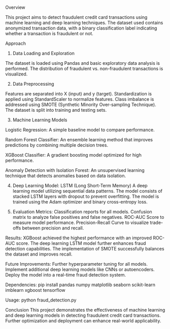 Overview

This project aims to detect fraudulent credit card transactions using machine learning and deep learning techniques. The dataset used contains anonymized transaction data, with a binary classification label indicating whether a transaction is fraudulent or not.

Approach

1. Data Loading and Exploration

The dataset is loaded using Pandas and basic exploratory data analysis is performed.
The distribution of fraudulent vs. non-fraudulent transactions is visualized.

2. Data Preprocessing

Features are separated into X (input) and y (target).
Standardization is applied using StandardScaler to normalize features.
Class imbalance is addressed using SMOTE (Synthetic Minority Over-sampling Technique).
The dataset is split into training and testing sets.

3. Machine Learning Models

Logistic Regression:
A simple baseline model to compare performance.

Random Forest Classifier:
An ensemble learning method that improves predictions by combining multiple decision trees.

XGBoost Classifier:
A gradient boosting model optimized for high performance.

Anomaly Detection with Isolation Forest:
An unsupervised learning technique that detects anomalies based on data isolation.

4. Deep Learning Model:
LSTM (Long Short-Term Memory)
A deep learning model utilizing sequential data patterns.
The model consists of stacked LSTM layers with dropout to prevent overfitting.
The model is trained using the Adam optimizer and binary cross-entropy loss.

5. Evaluation Metrics:
Classification reports for all models.
Confusion matrix to analyze false positives and false negatives.
ROC-AUC Score to measure model performance.
Precision-Recall Curve to visualize trade-offs between precision and recall.

Results:
XGBoost achieved the highest performance with an improved ROC-AUC score.
The deep learning LSTM model further enhances fraud detection capabilities.
The implementation of SMOTE successfully balances the dataset and improves recall.

Future Improvements:
Further hyperparameter tuning for all models.
Implement additional deep learning models like CNNs or autoencoders.
Deploy the model into a real-time fraud detection system.

Dependencies:
pip install pandas numpy matplotlib seaborn scikit-learn imblearn xgboost tensorflow

Usage:
python fraud_detection.py

Conclusion
This project demonstrates the effectiveness of machine learning and deep learning models in detecting fraudulent credit card transactions. Further optimization and deployment can enhance real-world applicability.

